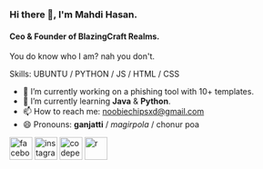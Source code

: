 ### Hi there 👋, I'm Mahdi Hasan.
#### Ceo & Founder of BlazingCraft Realms.

You do know who I am? nah you don't.

Skills: UBUNTU / PYTHON / JS / HTML / CSS
- 🔭 I’m currently working on a phishing tool with 10+ templates. 
- 🌱 I’m currently learning **Java** & **Python**. 
- 📫 How to reach me: noobiechipsxd@gmail.com 
- 😄 Pronouns: **ganjatti** / *magirpola* / chonur poa 


[<img src='https://cdn.jsdelivr.net/npm/simple-icons@3.0.1/icons/facebook.svg' alt='facebook' height='40'>](https://www.facebook.com/mxhdi.hxsn)  [<img src='https://cdn.jsdelivr.net/npm/simple-icons@3.0.1/icons/instagram.svg' alt='instagram' height='40'>](https://www.instagram.com/mxhdi_hxsn/)  [<img src='https://cdn.jsdelivr.net/npm/simple-icons@3.0.1/icons/codepen.svg' alt='codepen' height='40'>](https://codepen.io/MxhdiHxsn)  [<img src='https://vectorseek.com/wp-content/uploads/2023/08/Roblox-Studio-Logo-Vector.svg-.png' alt='r' height='40'>](https://www.roblox.com/users/3854860133/profile)  

